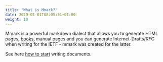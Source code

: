 ```yaml
---
title: "What is Mmark?"
date: 2020-01-01T08:05:51+01:00
weight: 10
---
```


Mmark is a powerful markdown dialect that allows you to generate HTML pages,
[books](https://miek.nl/go), manual pages and you can generate Internet-Drafts/RFC when writing for the
IETF - mmark was created for the latter.

See here [how to start](https://mmark.miek.nl/post/start/) writing documents.
